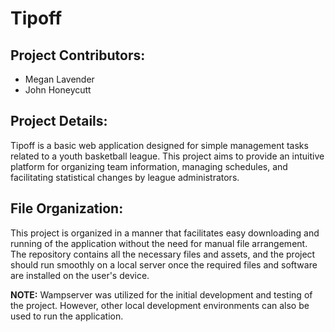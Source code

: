 # Tipoff

## Project Contributors:
- Megan Lavender
- John Honeycutt

## Project Details:
Tipoff is a basic web application designed for simple management tasks related to a youth basketball league. This project aims to provide an intuitive platform for organizing team information, managing schedules, and facilitating statistical changes by league administrators.

## File Organization:
This project is organized in a manner that facilitates easy downloading and running of the application without the need for manual file arrangement. The repository contains all the necessary files and assets, and the project should run smoothly on a local server once the required files and software are installed on the user's device.

**NOTE:** Wampserver was utilized for the initial development and testing of the project. However, other local development environments can also be used to run the application.
